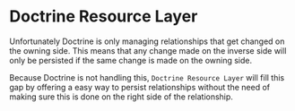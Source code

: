 # Doctrine Resource Layer

Unfortunately Doctrine is only managing relationships that get changed on the owning side. This means that any change
 made on the inverse side will only be persisted if the same change is made on the owning side.

Because Doctrine is not handling this, `Doctrine Resource Layer` will fill this gap by offering a easy way to persist
 relationships without the need of making sure this is done on the right side of the relationship.
